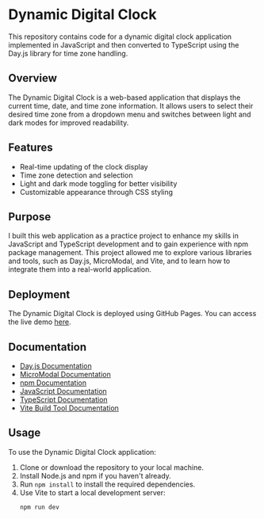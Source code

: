 # Dynamic Digital Clock

This repository contains code for a dynamic digital clock application implemented in JavaScript and then converted to TypeScript using the Day.js library for time zone handling.

## Overview

The Dynamic Digital Clock is a web-based application that displays the current time, date, and time zone information. It allows users to select their desired time zone from a dropdown menu and switches between light and dark modes for improved readability.

## Features

- Real-time updating of the clock display
- Time zone detection and selection
- Light and dark mode toggling for better visibility
- Customizable appearance through CSS styling

## Purpose

I built this web application as a practice project to enhance my skills in JavaScript and TypeScript development and to gain experience with npm package management. This project allowed me to explore various libraries and tools, such as Day.js, MicroModal, and Vite, and to learn how to integrate them into a real-world application.

## Deployment

The Dynamic Digital Clock is deployed using GitHub Pages. You can access the live demo [here](https://brynsgtn.github.io/Dynamic-Digital-Clock/).

## Documentation

- [Day.js Documentation](https://day.js.org/docs/en/getting-started/installation)
- [MicroModal Documentation](https://micromodal.now.sh/)
- [npm Documentation](https://docs.npmjs.com/)
- [JavaScript Documentation](https://www.w3schools.com/js/default.asp)
- [TypeScript Documentation](https://www.typescriptlang.org/)
- [Vite Build Tool Documentation](https://vitejs.dev/guide/static-deploy.html)

## Usage

To use the Dynamic Digital Clock application:

1. Clone or download the repository to your local machine.
2. Install Node.js and npm if you haven't already.
3. Run `npm install` to install the required dependencies.
4. Use Vite to start a local development server:
   ```sh
   npm run dev
